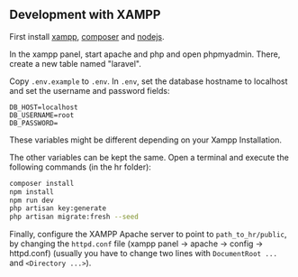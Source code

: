 ## Development with XAMPP

First install [xampp](https://www.apachefriends.org), [composer](https://getcomposer.org) and [nodejs](https://nodejs.org).

In the xampp panel, start apache and php and open phpmyadmin. There, create a new table named "laravel".

Copy `.env.example` to `.env`. In `.env`, set the database hostname to localhost and set the username and password fields:

```
DB_HOST=localhost
DB_USERNAME=root
DB_PASSWORD=
```

These variables might be different depending on your Xampp Installation.

The other variables can be kept the same. Open a terminal and execute the following commands (in the hr folder):

```bash
composer install
npm install
npm run dev
php artisan key:generate
php artisan migrate:fresh --seed
```

Finally, configure the XAMPP Apache server to point to `path_to_hr/public`, by changing the `httpd.conf` file (xampp panel -> apache -> config -> httpd.conf) (usually you have to change two lines with `DocumentRoot ...` and `<Directory ...>`).
